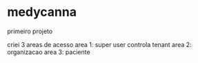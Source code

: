 # medycanna
primeiro projeto

criei 3 areas de acesso 
area 1: super user controla tenant 
area 2: organizacao
area 3: paciente 
